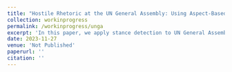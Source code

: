 ```yaml
---
title: "Hostile Rhetoric at the UN General Assembly: Using Aspect-Based Sentiment Analysis to Measure Relations between Member States"
collection: workinprogress
permalink: /workinprogress/unga
excerpt: 'In this paper, we apply stance detection to UN General Assembly speeches.'
date: 2023-11-27
venue: 'Not Published'
paperurl: ''
citation: ''
---
```


